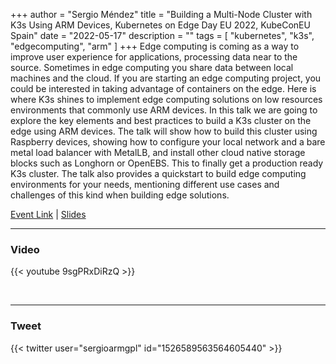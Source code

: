 +++
author = "Sergio Méndez"
title = "Building a Multi-Node Cluster with K3s Using ARM Devices, Kubernetes on Edge Day EU 2022, KubeConEU Spain"
date = "2022-05-17"
description = ""
tags = [
    "kubernetes",
    "k3s",
    "edgecomputing",
    "arm"
]
+++
Edge computing is coming as a way to improve user experience for applications, processing data near to the source. Sometimes in edge computing you share data between local machines and the cloud. If you are starting an edge computing project, you could be interested in taking advantage of containers on the edge. Here is where K3s shines to implement edge computing solutions on low resources environments that commonly use ARM devices. In this talk we are going to explore the key elements and best practices to build a K3s cluster on the edge using ARM devices. The talk will show how to build this cluster using Raspberry devices, showing how to configure your local network and a bare metal load balancer with MetalLB, and install other cloud native storage blocks such as Longhorn or OpenEBS. This to finally get a production ready K3s cluster. The talk also provides a quickstart to build edge computing environments for your needs, mentioning different use cases and challenges of this kind when building edge solutions.

[Event Link](https://sched.co/zsAc) | 
[Slides](https://b.link/EdgeDayK3sRPi2022)
<!--more-->
---

### Video

{{< youtube 9sgPRxDiRzQ >}}

<br>

---

### Tweet

{{< twitter user="sergioarmgpl" id="1526589563564605440" >}}

<br>